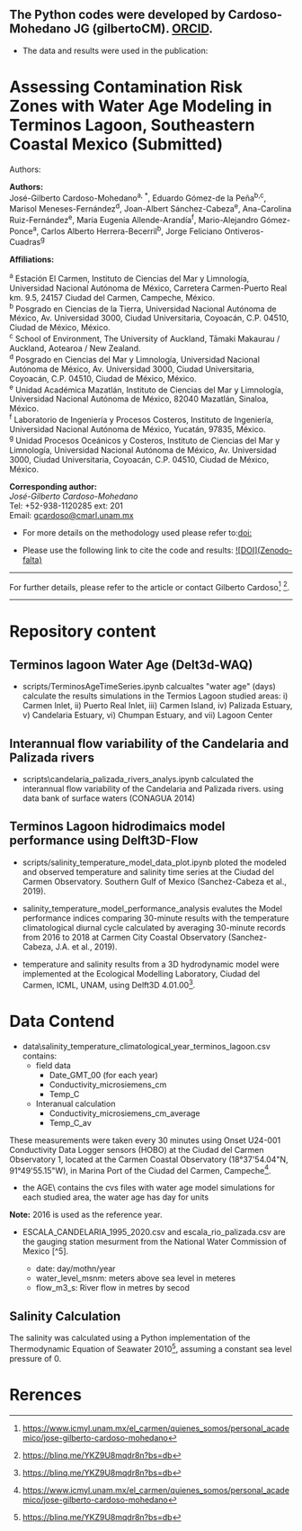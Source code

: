 ## The Python codes were developed by Cardoso-Mohedano JG (gilbertoCM). [ORCID](https://orcid.org/0000-0002-2918-972X). 

-  The data and results were used in the publication:

# Assessing Contamination Risk Zones with Water Age Modeling in Terminos Lagoon, Southeastern Coastal Mexico (**Submitted**)

Authors:	 	 	

**Authors:**  
José-Gilberto Cardoso-Mohedano<sup>a, *</sup>, Eduardo Gómez-de la Peña<sup>b,c</sup>, Marisol Meneses-Fernández<sup>d</sup>, Joan-Albert Sánchez-Cabeza<sup>e</sup>, Ana-Carolina Ruiz-Fernández<sup>e</sup>, María Eugenia Allende-Arandía<sup>f</sup>, Mario-Alejandro Gómez-Ponce<sup>a</sup>, Carlos Alberto Herrera-Becerril<sup>b</sup>, Jorge Feliciano Ontiveros-Cuadras<sup>g</sup>

**Affiliations:**

<sup>a</sup> Estación El Carmen, Instituto de Ciencias del Mar y Limnología, Universidad Nacional Autónoma de México, Carretera Carmen-Puerto Real km. 9.5, 24157 Ciudad del Carmen, Campeche, México.  
<sup>b</sup> Posgrado en Ciencias de la Tierra, Universidad Nacional Autónoma de México, Av. Universidad 3000, Ciudad Universitaria, Coyoacán, C.P. 04510, Ciudad de México, México.  
<sup>c</sup> School of Environment, The University of Auckland, Tāmaki Makaurau / Auckland, Aotearoa / New Zealand.  
<sup>d</sup> Posgrado en Ciencias del Mar y Limnología, Universidad Nacional Autónoma de México, Av. Universidad 3000, Ciudad Universitaria, Coyoacán, C.P. 04510, Ciudad de México, México.  
<sup>e</sup> Unidad Académica Mazatlán, Instituto de Ciencias del Mar y Limnología, Universidad Nacional Autónoma de México, 82040 Mazatlán, Sinaloa, México.  
<sup>f</sup> Laboratorio de Ingeniería y Procesos Costeros, Instituto de Ingeniería, Universidad Nacional Autónoma de México, Yucatán, 97835, México.  
<sup>g</sup> Unidad Procesos Oceánicos y Costeros, Instituto de Ciencias del Mar y Limnología, Universidad Nacional Autónoma de México, Av. Universidad 3000, Ciudad Universitaria, Coyoacán, C.P. 04510, Ciudad de México, México.

**Corresponding author:**  
*José-Gilberto Cardoso-Mohedano*  
Tel: +52-938-1120285 ext: 201  
Email: [gcardoso@cmarl.unam.mx](mailto:gcardoso@cmarl.unam.mx)

- For more details on the methodology used please refer to:[doi:](https://doi.org/XXXXX)

- Please use the following link to cite the code and results: [![DOI](Zenodo- falta)](https://doi.org/XXXXX)

_________________________________________________________________________________________

For further details, please refer to the article or contact Gilberto Cardoso[^1] [^2].

[^1]: https://www.icmyl.unam.mx/el_carmen/quienes_somos/personal_academico/jose-gilberto-cardoso-mohedano
[^2]: https://blinq.me/YKZ9U8mqdr8n?bs=db

_________________________________________________________________________________________


# Repository content

## Terminos lagoon Water Age (Delt3d-WAQ)

- scripts/TerminosAgeTimeSeries.ipynb calcualtes  "water age" (days) calculate the results simulations in the Termios Lagoon studied areas:  i) Carmen Inlet, ii) Puerto Real Inlet, iii) Carmen Island, iv) Palizada Estuary, v) Candelaria Estuary, vi) Chumpan Estuary, and vii) Lagoon Center 

##  Interannual flow variability of the Candelaria and Palizada rivers

 - scripts\candelaria_palizada_rivers_analys.ipynb calculated the interannual flow variability of the Candelaria and Palizada rivers. using data bank of surface waters (CONAGUA 2014)


## Terminos Lagoon hidrodimaics model performance using Delft3D-Flow

- scripts/salinity_temperature_model_data_plot.ipynb ploted the modeled and observed temperature and salinity time series at the Ciudad del
Carmen Observatory. Southern Gulf of Mexico (Sanchez-Cabeza et al., 2019).

- salinity_temperature_model_performance_analysis evalutes  the Model performance indices comparing 30-minute results with the temperature climatological diurnal cycle calculated by averaging 30-minute records from 2016 to 2018 at Carmen City Coastal Observatory (Sanchez-Cabeza, J.A. et al., 2019). 

- temperature and salinity results from a 3D hydrodynamic model were implemented at the Ecological Modelling Laboratory, Ciudad del Carmen, ICML, UNAM, using Delft3D 4.01.00[^2].

# Data Contend

- data\salinity_temperature_climatological_year_terminos_lagoon.csv contains: 
    -  field data 
        - Date_GMT_00 (for each year)
        - Conductivity_microsiemens_cm
        - Temp_C
    - Interanual calculation
        - Conductivity_microsiemens_cm_average
        - Temp_C_av

These measurements were taken every 30 minutes using Onset U24-001 Conductivity Data Logger sensors (HOBO) at the Ciudad del Carmen Observatory 1, located at the Carmen Coastal Observatory (18°37'54.04"N, 91°49'55.15"W), in Marina Port of the Ciudad del Carmen, Campeche[^1].


- the AGE\ contains the cvs files with water age model simulations for each studied area, the water age has day for units  

**Note:** 2016 is used as the reference year.


- ESCALA_CANDELARIA_1995_2020.csv and escala_rio_palizada.csv are the gauging station mesurment from the National Water Commission of Mexico [^5].

    - date: day/mothn/year
    - water_level_msnm: meters above sea level in meteres 
    - flow_m3_s: River flow in metres by secod 


## Salinity Calculation

The salinity was calculated using a Python implementation of the Thermodynamic Equation of Seawater 2010[^2], assuming a constant sea level pressure of 0.

# Rerences

[^1]: Sanchez-Cabeza, J.A. et al. A low-cost long-term model of coastal observatories of global change. Journal of Operational Oceanography 12, (2019). https://doi.org/c4dp
[^2]: https://teos-10.github.io/GSW-Python/#gsw-python
[^3]: https://www.icmyl.unam.mx/el_carmen/quienes_somos/personal_academico/jose-gilberto-cardoso-mohedano
[^4]: https://blinq.me/YKZ9U8mqdr8n?bs=db
[^5]CONAGUA, 2014. National data bank of surface waters [WWW Document]. URL http://www.conagua.gob.mx/CONAGUA07/Contenido/Documentos/Portada BANDAS.htm (accessed 10.1.18).



